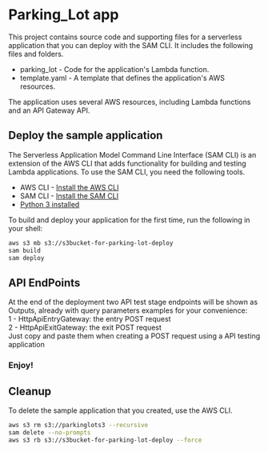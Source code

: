 # Parking_Lot app


This project contains source code and supporting files for a serverless application that you can deploy with the SAM CLI. It includes the following files and folders.

- parking_lot - Code for the application's Lambda function.
- template.yaml - A template that defines the application's AWS resources.

The application uses several AWS resources, including Lambda functions and an API Gateway API. 

## Deploy the sample application

The Serverless Application Model Command Line Interface (SAM CLI) is an extension of the AWS CLI that adds functionality for building and testing Lambda applications. 
To use the SAM CLI, you need the following tools.

* AWS CLI -  [Install the AWS CLI](https://docs.aws.amazon.com/cli/latest/userguide/getting-started-install.html)
* SAM CLI - [Install the SAM CLI](https://docs.aws.amazon.com/serverless-application-model/latest/developerguide/serverless-sam-cli-install.html)
* [Python 3 installed](https://www.python.org/downloads/)

To build and deploy your application for the first time, run the following in your shell:

```bash
aws s3 mb s3://s3bucket-for-parking-lot-deploy
sam build 
sam deploy 
```

## API EndPoints
At the end of the deployment two API test stage endpoints will be shown as Outputs, already with query parameters examples for your convenience:<br/>
1 - HttpApiEntryGateway:  the entry POST request <br/>
2 - HttpApiExitGateway: the exit POST request <br/>
Just copy and paste them when creating a POST request using a API testing application 

### Enjoy!
## Cleanup

To delete the sample application that you created, use the AWS CLI.
```bash
aws s3 rm s3://parkinglots3 --recursive
sam delete --no-prompts
aws s3 rb s3://s3bucket-for-parking-lot-deploy --force
```
